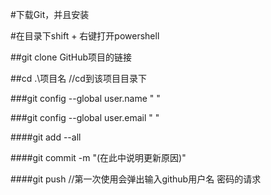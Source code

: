 #下载Git，并且安装

#在目录下shift + 右键打开powershell

##git clone GitHub项目的链接

##cd .\项目名                //cd到该项目目录下

###git config --global user.name "  "

###git config --global user.email "  "

####git add --all

####git commit -m "(在此中说明更新原因)"

####git push 
//第一次使用会弹出输入github用户名 密码的请求
